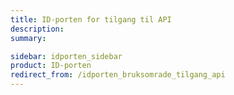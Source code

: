 ```yaml
---
title: ID-porten for tilgang til API
description: 
summary: 

sidebar: idporten_sidebar
product: ID-porten
redirect_from: /idporten_bruksomrade_tilgang_api
---
```


